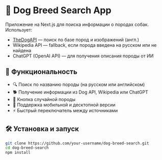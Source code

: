 # 🐶 Dog Breed Search App

Приложение на Next.js для поиска информации о породах собак. Использует:

- [TheDogAPI](https://thedogapi.com/) — поиск по базе пород и изображений (англ.)
- Wikipedia API — fallback, если порода введена на русском или не найдена
- ChatGPT (OpenAI API) — для получения описания породы от ИИ

## 🚀 Функциональность

- 🔍 Поиск по названию породы (на русском или английском)
- 🐕 Получение информации из Dog API, Wikipedia или ChatGPT
- 🎲 Кнопка случайной породы
- 📱 Поддержка мобильной и десктопной версии
- ⚡ Быстрый переключатель между источниками

## 🛠️ Установка и запуск

```bash
git clone https://github.com/your-username/dog-breed-search.git
cd dog-breed-search
npm install
